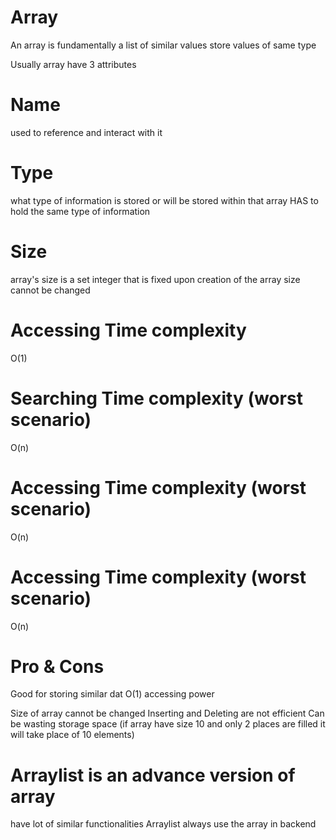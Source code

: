 # Array
An array is fundamentally a list of similar values
store values of same type

Usually array have 3 attributes

# Name
used to reference and interact with it

# Type

what type of information is stored or will be stored within that array
HAS to hold the same type of information

# Size

array's size is a set integer that is fixed upon creation of the array
size cannot be changed

# Accessing Time complexity
O(1)
 
# Searching Time complexity (worst scenario)
O(n)

# Accessing Time complexity (worst scenario)
O(n)

# Accessing Time complexity (worst scenario)
O(n)

# Pro & Cons
Good for storing similar dat
O(1) accessing power

Size of array cannot be changed
Inserting and Deleting are not efficient
Can be wasting storage space (if array have size 10 and only 2 places are filled it will take place of 10 elements)

# Arraylist is an advance version of array
have lot of similar functionalities
Arraylist always use the array in backend


